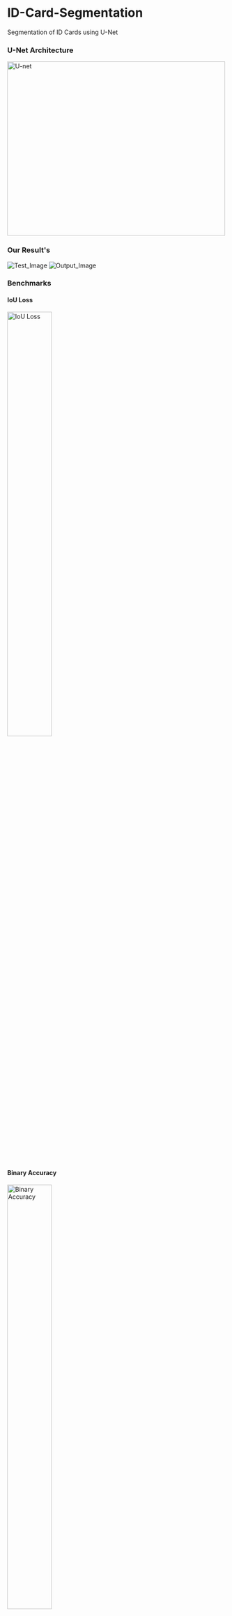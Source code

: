 # ID-Card-Segmentation
Segmentation of ID Cards using U-Net

### U-Net Architecture
<img src="http://deeplearning.net/tutorial/_images/unet.jpg" width="500" height="400" alt="U-net">

### Our Result's
![Test_Image](https://github.com/AdivarekarBhumit/ID-Card-Segmentation/blob/master/images/test.jpg)
![Output_Image](https://github.com/AdivarekarBhumit/ID-Card-Segmentation/blob/master/images/output.jpg)

### Benchmarks
<span>
  <h4>IoU Loss</h4>
<img src="https://github.com/AdivarekarBhumit/ID-Card-Segmentation/blob/master/images/loss.svg" width="45%" height="50%" alt="IoU Loss">
  <h4>Binary Accuracy</h4>
<img src="https://github.com/AdivarekarBhumit/ID-Card-Segmentation/blob/master/images/binary_accuracy.svg" width="45%" height="50%" alt="Binary Accuracy">
</span>

<span>
  <h4>Val IoU Loss</h4>
<img src="https://github.com/AdivarekarBhumit/ID-Card-Segmentation/blob/master/images/val_loss.svg" width="45%" height="50%" alt="Val.IoU Loss">
  <h4>Val Binary Loss</h4>
<img src="https://github.com/AdivarekarBhumit/ID-Card-Segmentation/blob/master/images/val_binary_accuracy.svg" width="45%" height="50%" alt="Val.Binary Accuracy">
</span>
